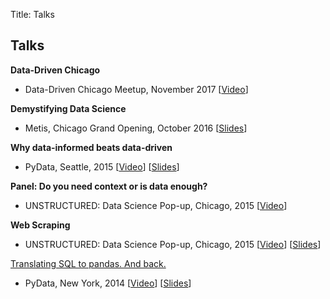 Title: Talks

## Talks
**Data-Driven Chicago**

- Data-Driven Chicago Meetup, November 2017 [[Video](https://www.youtube.com/watch?v=psAnR1FxzIk)]

**Demystifying Data Science**

- Metis, Chicago Grand Opening, October 2016 [[Slides](https://github.com/gjreda/talks/tree/master/metis2016chi)]

**Why data-informed beats data-driven**

- PyData, Seattle, 2015 [[Video](https://youtu.be/yHo3B3BbppM)] [[Slides](https://github.com/gjreda/pydata2015sea)]

**Panel: Do you need context or is data enough?**

- UNSTRUCTURED: Data Science Pop-up, Chicago, 2015 [[Video](https://youtu.be/jqESE8roAfE)]

**Web Scraping**

- UNSTRUCTURED: Data Science Pop-up, Chicago, 2015 [[Video](https://youtu.be/L5CA9SKzwrc)] [[Slides](https://github.com/gjreda/datapopup2015chi)]

[Translating SQL to pandas. And back.](http://reda.io/pydata2014nyc)

- PyData, New York, 2014 [[Video](http://reda.io/pydata2014nyc)] [[Slides](http://reda.io/sql2pandas)]
